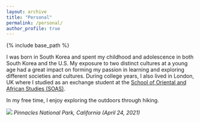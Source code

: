 ```yaml
---
layout: archive
title: "Personal"
permalink: /personal/
author_profile: true
---
```


{% include base_path %}

I was born in South Korea and spent my childhood and adolescence in both South Korea and the U.S. My exposure to two distinct cultures at a young age had a great impact on forming my passion in learning and exploring different societies and cultures. During college years, I also lived in London, UK where I studied as an exchange student at the [School of Oriental and African Studies (SOAS)](https://www.soas.ac.uk/). 

In my free time, I enjoy exploring the outdoors through hiking.

![](/images/pinnacles.jpg#center)
*Pinnacles National Park, California (April 24, 2021)*

